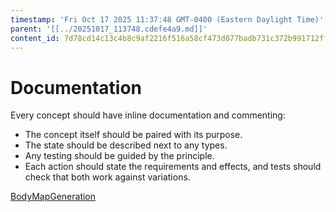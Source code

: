 ```yaml
---
timestamp: 'Fri Oct 17 2025 11:37:48 GMT-0400 (Eastern Daylight Time)'
parent: '[[../20251017_113748.cdefe4a9.md]]'
content_id: 7d78cd14c13c4b8c9af2216f516a58cf473d077badb731c372b991712ffa49da
---
```


# Documentation

Every concept should have inline documentation and commenting:

* The concept itself should be paired with its purpose.
* The state should be described next to any types.
* Any testing should be guided by the principle.
* Each action should state the requirements and effects, and tests should check that both work against variations.

[BodyMapGeneration](BodyMapGeneration.md)
